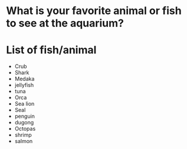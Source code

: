 # What is your favorite animal or fish to see at the aquarium?

# List of fish/animal
- Crub
- Shark
- Medaka
- jellyfish
- tuna
- Orca
- Sea lion
- Seal
- penguin
- dugong
- Octopas
- shrimp
- salmon

